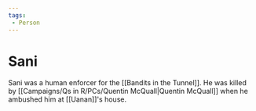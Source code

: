 ```yaml
---
tags:
 - Person
---
```


# Sani

Sani was a human enforcer for the [[Bandits in the Tunnel]]. He was killed by [[Campaigns/Qs in R/PCs/Quentin McQuall|Quentin McQuall]] when he ambushed him at [[Uanan]]'s house.